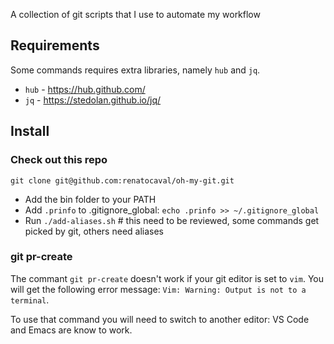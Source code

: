 A collection of git scripts that I use to automate my workflow

## Requirements

Some commands requires extra libraries, namely `hub` and `jq`. 

* `hub`  - https://hub.github.com/
* `jq` - https://stedolan.github.io/jq/

## Install

### Check out this repo

```
git clone git@github.com:renatocaval/oh-my-git.git
```

* Add the bin folder to your PATH
* Add `.prinfo` to .gitignore_global: `echo .prinfo >> ~/.gitignore_global`
* Run `./add-aliases.sh` # this need to be reviewed, some commands get picked by git, others need aliases


### git pr-create

The commant `git pr-create` doesn't work if your git editor is set to `vim`. You will get the following error message: `Vim: Warning: Output is not to a terminal`. 

To use that command you will need to switch to another editor: VS Code and Emacs are know to work.
